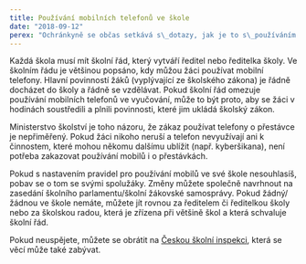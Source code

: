 ```yaml
---
title: Používání mobilních telefonů ve škole
date: "2018-09-12"
perex: "Ochránkyně se občas setkává s\_dotazy, jak je to s\_používáním mobilů ve škole. Nedávno se na ni obrátil chlapec, kterému se nelíbilo, že ve škole nesmí používat svůj mobilní telefon, a to ani o přestávce."
---
```




Každá škola musí mít školní řád, který vytváří ředitel nebo ředitelka školy. Ve školním řádu je většinou popsáno, kdy můžou žáci používat mobilní telefony. Hlavní povinností žáků (vyplývající ze školského zákona) je řádně docházet do školy a řádně se vzdělávat. Pokud školní řád omezuje používání mobilních telefonů ve vyučování, může to být proto, aby se žáci v hodinách soustředili a plnili povinnosti, které jim ukládá školský zákon.



Ministerstvo školství je toho názoru, že zákaz používat telefony o přestávce je nepřiměřený. Pokud žáci nikoho neruší a telefon nevyužívají ani k činnostem, které mohou někomu dalšímu ublížit (např. kyberšikana), není potřeba zakazovat používání mobilů i o přestávkách. 



Pokud s nastavením pravidel pro používání mobilů ve své škole nesouhlasíš, pobav se o tom se svými spolužáky. Změny můžete společně navrhnout na zasedání školního parlamentu/školní žákovské samosprávy. Pokud žádný/žádnou ve škole nemáte, můžete jít rovnou za ředitelem či ředitelkou školy nebo za školskou radou, která je zřízena při většině škol a která schvaluje školní řád. 



Pokud neuspějete, můžete se obrátit na [Českou školní inspekci](https://www.csicr.cz/cz/Poradna-QL/Poradna/Jak-podavat-stiznosti,-podnety,-petice/Stiznosti,-podnety,-petice), která se věcí může také zabývat.










